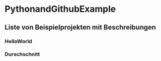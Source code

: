 # PythonandGithubExample
## Liste von Beispielprojekten mit Beschreibungen
### HelloWorld
### Durschschnitt

